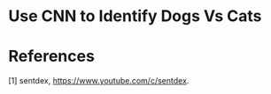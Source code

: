 # Use CNN to Identify Dogs Vs Cats




# References 
[1] sentdex, https://www.youtube.com/c/sentdex. <br/>
